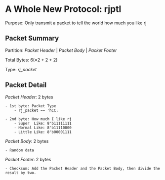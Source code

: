 # A Whole New Protocol: rjptl
Purpose: Only transmit a packet to tell the world how much you like rj

Packet Summary
-
Partition: *Packet Header* | *Packet Body* | *Packet Footer*

Total Bytes: 6(=2 + 2 + 2)

Type: *rj_packet*

Packet Detail
-
*Packet Header*: 2 bytes

    - 1st byte: Packet Type
        - rj_packet == 'hCC;

    - 2nd byte: How much I like rj
        - Super  Like: 8'b11111111
        - Normal Like: 8'b11110000
        - Little Like: 8'b00001111

*Packet Body*: 2 bytes

    - Random data

*Packet Footer*: 2 bytes

    - Checksum: Add the Packet Header and the Packet Body, then divide the result by two.
